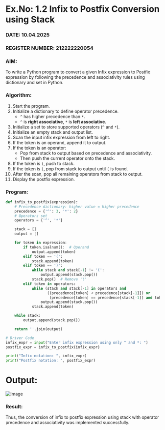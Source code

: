 # Ex.No: 1.2  Infix to Postfix Conversion using Stack  
### DATE: 10.04.2025                                                                          
### REGISTER NUMBER: 212222220054  

### AIM:  
To write a Python program to convert a given Infix expression to Postfix expression by following the precedence and associativity rules using dictionary and set in Python.

### Algorithm:  
1. Start the program.  
2. Initialize a dictionary to define operator precedence.  
   - `^` has higher precedence than `*`.  
   - `^` is **right associative**, `*` is **left associative**.  
3. Initialize a set to store supported operators (`^` and `*`).  
4. Initialize an empty stack and output list.  
5. Scan the input infix expression from left to right.  
6. If the token is an operand, append it to output.  
7. If the token is an operator:  
   - Pop from stack to output based on precedence and associativity.  
   - Then push the current operator onto the stack.  
8. If the token is `(`, push to stack.  
9. If the token is `)`, pop from stack to output until `(` is found.  
10. After the scan, pop all remaining operators from stack to output.  
11. Display the postfix expression.  

### Program:
```python
def infix_to_postfix(expression):
    # Precedence dictionary: higher value = higher precedence
    precedence = {'^': 3, '*': 2}
    # Operators set
    operators = {'^', '*'}

    stack = []
    output = []

    for token in expression:
        if token.isalnum():  # Operand
            output.append(token)
        elif token == '(':
            stack.append(token)
        elif token == ')':
            while stack and stack[-1] != '(':
                output.append(stack.pop())
            stack.pop()  # Remove '('
        elif token in operators:
            while (stack and stack[-1] in operators and
                   ((precedence[token] < precedence[stack[-1]]) or
                    (precedence[token] == precedence[stack[-1]] and token != '^'))):
                output.append(stack.pop())
            stack.append(token)

    while stack:
        output.append(stack.pop())

    return ''.join(output)

# Driver Code
infix_expr = input("Enter infix expression using only ^ and *: ")
postfix_expr = infix_to_postfix(infix_expr)

print("Infix notation: ", infix_expr)
print("Postfix notation: ", postfix_expr)
```
# Output:

![image](https://github.com/user-attachments/assets/49fefa5d-2444-462e-a855-b9016dda42e1)





### Result:
Thus, the conversion of infix to postfix expression using stack with operator precedence and associativity was implemented successfully.

